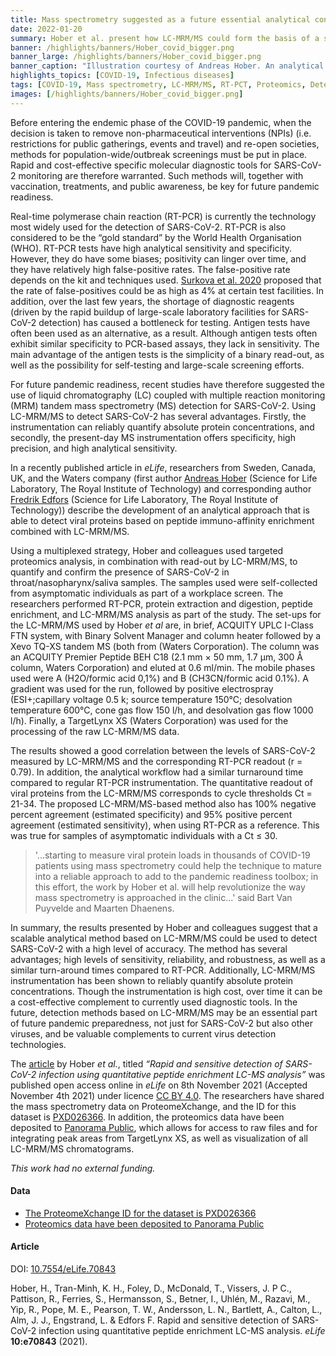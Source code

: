 ```yaml
---
title: Mass spectrometry suggested as a future essential analytical contribution to Covid-19 pandemic readiness
date: 2022-01-20
summary: Hober et al. present how LC-MRM/MS could form the basis of a scalable method that should facilitate future pandemic preparedness. The data has been openly shared.
banner: /highlights/banners/Hober_covid_bigger.png
banner_large: /highlights/banners/Hober_covid_bigger.png
banner_caption: "Illustration courtesy of Andreas Hober. An analytical approach able to detect viral proteins based on peptide immuno-affinity enrichment combined with LC-MRM/MS."
highlights_topics: [COVID-19, Infectious diseases]
tags: [COVID-19, Mass spectrometry, LC-MRM/MS, RT-PCT, Proteomics, Detection]
images: [/highlights/banners/Hober_covid_bigger.png]
---
```


Before entering the endemic phase of the COVID-19 pandemic, when the decision is taken to remove non-pharmaceutical interventions (NPIs) (i.e. restrictions for public gatherings, events and travel) and re-open societies, methods for population-wide/outbreak screenings must be put in place. Rapid and cost-effective specific molecular diagnostic tools for SARS-CoV-2 monitoring are therefore warranted. Such methods will, together with vaccination, treatments, and public awareness, be key for future pandemic readiness.

Real-time polymerase chain reaction (RT-PCR) is currently the technology most widely used for the detection of SARS-CoV-2. RT-PCR is also considered to be the “gold standard” by the World Health Organisation (WHO). RT-PCR tests have high analytical sensitivity and specificity. However, they do have some biases; positivity can linger over time, and they have relatively high false-positive rates. The false-positive rate depends on the kit and techniques used. [Surkova et al. 2020](https://doi.org/10.1016/S2213-2600(20)30453-7) proposed that the rate of false-positives could be as high as 4% at certain test facilities. In addition, over the last few years, the shortage of diagnostic reagents (driven by the rapid buildup of large-scale laboratory facilities for SARS-CoV-2 detection) has caused a bottleneck for testing. Antigen tests have often been used as an alternative, as a result. Although antigen tests often exhibit similar specificity to PCR-based assays, they lack in sensitivity. The main advantage of the antigen tests is the simplicity of a binary read-out, as well as the possibility for self-testing and large-scale screening efforts.

For future pandemic readiness, recent studies have therefore suggested the use of liquid chromatography (LC) coupled with multiple reaction monitoring (MRM) tandem mass spectrometry (MS) detection for SARS-CoV-2. Using LC-MRM/MS to detect SARS-CoV-2 has several advantages. Firstly, the instrumentation can reliably quantify absolute protein concentrations, and secondly, the present-day MS instrumentation offers specificity, high precision, and high analytical sensitivity.

In a recently published article in *eLife*, researchers from Sweden, Canada, UK, and the Waters company (first author [Andreas Hober](https://www.kth.se/profile/hober?l=en) (Science for Life Laboratory, The Royal Institute of Technology) and corresponding author [Fredrik Edfors](https://www.kth.se/profile/edfors) (Science for Life Laboratory, The Royal Institute of Technology)) describe the development of an analytical approach that is able to detect viral proteins based on peptide immuno-affinity enrichment combined with LC-MRM/MS.

Using a multiplexed strategy, Hober and colleagues used targeted proteomics analysis, in combination with read-out by LC-MRM/MS, to quantify and confirm the presence of SARS-CoV-2 in throat/nasopharynx/saliva samples. The samples used were self-collected from asymptomatic individuals as part of a workplace screen. The researchers performed RT-PCR, protein extraction and digestion, peptide enrichment, and LC-MRM/MS analysis as part of the study. The set-ups for the LC-MRM/MS used by Hober *et al* are, in brief, ACQUITY UPLC I-Class FTN system, with Binary Solvent Manager and column heater followed by a Xevo TQ-XS tandem MS (both from (Waters Corporation). The column was an ACQUITY Premier Peptide BEH C18 (2.1 mm × 50 mm, 1.7 µm, 300 Å column, Waters Corporation) and eluted at 0.6 ml/min. The mobile phases used were A (H2O/formic acid 0,1%) and B (CH3CN/formic acid 0.1%). A gradient was used for the run, followed by positive electrospray (ESI+;capillary voltage 0.5 k; source temperature 150°C; desolvation temperature 600°C, cone gas flow 150 l/h, and desolvation gas flow 1000 l/h). Finally, a TargetLynx XS (Waters Corporation) was used for the processing of the raw LC-MRM/MS data.

The results showed a good correlation between the levels of SARS-CoV-2 measured by LC-MRM/MS and the corresponding RT-PCR readout (r = 0.79). In addition, the analytical workflow had a similar turnaround time compared to regular RT-PCR instrumentation. The quantitative readout of viral proteins from the LC-MRM/MS corresponds to cycle thresholds Ct = 21-34. The proposed LC-MRM/MS-based method also has 100% negative percent agreement (estimated specificity) and 95% positive percent agreement (estimated sensitivity), when using RT-PCR as a reference. This was true for samples of asymptomatic individuals with a Ct ≤ 30.

> '...starting to measure viral protein loads in thousands of COVID-19 patients using mass spectrometry could help the technique to mature into a reliable approach to add to the pandemic readiness toolbox; in this effort, the work by Hober et al. will help revolutionize the way mass spectrometry is approached in the clinic...' said Bart Van Puyvelde and Maarten Dhaenens.

In summary, the results presented by Hober and colleagues suggest that a scalable analytical method based on LC-MRM/MS could be used to detect SARS-CoV-2 with a high level of accuracy. The method has several advantages; high levels of sensitivity, reliability, and robustness, as well as a similar turn-around times compared to RT-PCR. Additionally, LC-MRM/MS instrumentation has been shown to reliably quantify absolute protein concentrations. Though the instrumentation is high cost, over time it can be a cost-effective complement to currently used diagnostic tools. In the future, detection methods based on LC-MRM/MS may be an essential part of future pandemic preparedness, not just for SARS-CoV-2 but also other viruses, and be valuable complements to current virus detection technologies.

The [article](https://doi.org/10.7554/eLife.70843) by Hober *et al.*, titled *“Rapid and sensitive detection of SARS-CoV-2 infection using quantitative peptide enrichment LC-MS analysis”* was published open access online in *eLife* on 8th November 2021 (Accepted November 4th 2021) under licence [CC BY 4.0](https://creativecommons.org/licenses/by/4.0/). The researchers have shared the mass spectrometry data on ProteomeXchange, and the ID for this dataset is [PXD026366](http://proteomecentral.proteomexchange.org/cgi/GetDataset?ID=PXD026366). In addition, the proteomics data have been deposited to [Panorama Public](https://panoramaweb.org/sars-cov-2_siscapa.url), which allows for access to raw files and for integrating peak areas from TargetLynx XS, as well as visualization of all LC-MRM/MS chromatograms.

*This work had no external funding.*

#### Data

- [The ProteomeXchange ID for the dataset is PXD026366](http://proteomecentral.proteomexchange.org/cgi/GetDataset?ID=PXD026366)
- [Proteomics data have been deposited to Panorama Public](https://panoramaweb.org/sars-cov-2_siscapa.url)

#### Article

DOI: [10.7554/eLife.70843](https://doi.org/10.7554/eLife.70843)

Hober, H., Tran-Minh, K. H., Foley, D., McDonald, T., Vissers, J. P C., Pattison, R., Ferries, S., Hermansson, S., Betner, I., Uhlén, M., Razavi, M., Yip, R., Pope, M. E., Pearson, T. W., Andersson, L. N., Bartlett, A., Calton, L., Alm, J. J., Engstrand, L. & Edfors F. Rapid and sensitive detection of SARS-CoV-2 infection using quantitative peptide enrichment LC-MS analysis. *eLife* **10:e70843** (2021).
